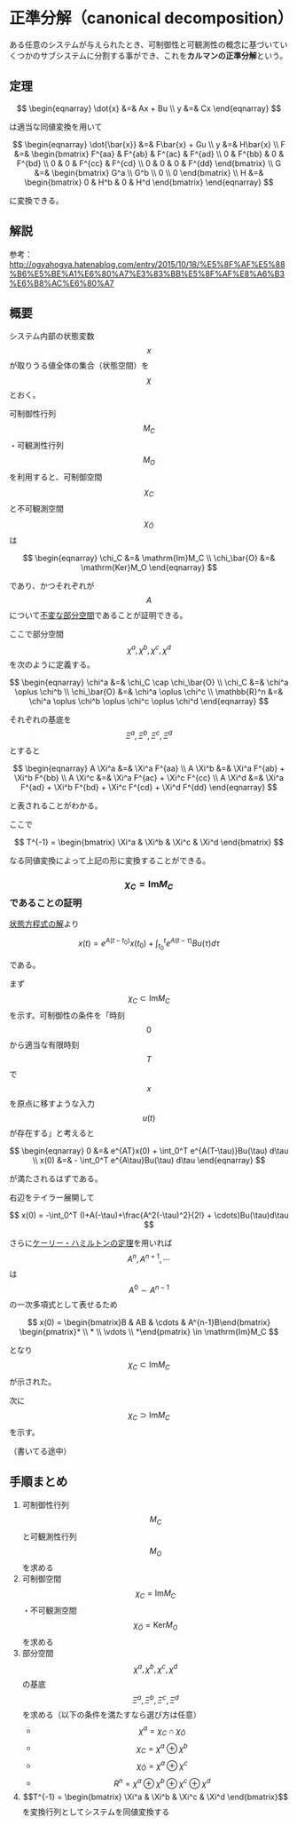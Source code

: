 # 正準分解（canonical decomposition）

ある任意のシステムが与えられたとき、可制御性と可観測性の概念に基づいていくつかのサブシステムに分割する事ができ、これを**カルマンの正準分解**という。

## 定理

$$
\begin{eqnarray}
\dot{x} &=& Ax + Bu \\
y &=& Cx
\end{eqnarray}
$$

は適当な同値変換を用いて

$$
\begin{eqnarray}
\dot{\bar{x}} &=& F\bar{x} + Gu \\
y &=& H\bar{x} \\
F &=& \begin{bmatrix}
F^{aa} & F^{ab} & F^{ac} & F^{ad} \\
0 & F^{bb} & 0 & F^{bd} \\
0 & 0 & F^{cc} & F^{cd} \\
0 & 0 & 0 & F^{dd}
\end{bmatrix} \\
G &=& \begin{bmatrix}
G^a \\ G^b \\ 0 \\ 0
\end{bmatrix} \\
H &=& \begin{bmatrix}
0 & H^b & 0 & H^d
\end{bmatrix}
\end{eqnarray}
$$

に変換できる。

## 解説

参考：http://ogyahogya.hatenablog.com/entry/2015/10/18/%E5%8F%AF%E5%88%B6%E5%BE%A1%E6%80%A7%E3%83%BB%E5%8F%AF%E8%A6%B3%E6%B8%AC%E6%80%A7

## 概要

システム内部の状態変数 $$x$$ が取りうる値全体の集合（状態空間）を $$\chi$$ とおく。

可制御性行列 $$M_C$$・可観測性行列 $$M_O$$ を利用すると、可制御空間 $$\chi_C$$ と不可観測空間 $$\chi_\bar{O}$$ は

$$
\begin{eqnarray}
\chi_C &=& \mathrm{Im}M_C \\
\chi_\bar{O} &=& \mathrm{Ker}M_O
\end{eqnarray}
$$

であり、かつそれぞれが $$A$$ について[不変な部分空間](../../mathematics/linear_algebra/vector_space.md#不変部分空間)であることが証明できる。

ここで部分空間 $$\chi^a, \chi^b, \chi^c, \chi^d$$ を次のように定義する。

$$
\begin{eqnarray}
\chi^a &=& \chi_C \cap \chi_\bar{O} \\
\chi_C &=& \chi^a \oplus \chi^b \\
\chi_\bar{O} &=& \chi^a \oplus \chi^c \\
\mathbb{R}^n &=& \chi^a \oplus \chi^b \oplus \chi^c \oplus \chi^d
\end{eqnarray}
$$

それぞれの基底を $$\Xi^a, \Xi^b, \Xi^c, \Xi^d$$ とすると

$$
\begin{eqnarray}
A \Xi^a &=& \Xi^a F^{aa} \\
A \Xi^b &=& \Xi^a F^{ab} + \Xi^b F^{bb} \\
A \Xi^c &=& \Xi^a F^{ac} + \Xi^c F^{cc} \\
A \Xi^d &=& \Xi^a F^{ad} + \Xi^b F^{bd} + \Xi^c F^{cd} + \Xi^d F^{dd}
\end{eqnarray}
$$

と表されることがわかる。

ここで

$$
T^{-1} = \begin{bmatrix} \Xi^a & \Xi^b & \Xi^c & \Xi^d \end{bmatrix}
$$

なる同値変換によって上記の形に変換することができる。

### $$\chi_C = \mathrm{Im}M_C$$ であることの証明

[状態方程式の解](state_space_equation.md#状態方程式の解)より

$$
x(t) = e^{A(t-t_0)}x(t_0) + \int_{t_0}^t e^{A(t-\tau)} B u(\tau) d\tau
$$

である。

まず $$\chi_C \subset \mathrm{Im}M_C$$ を示す。可制御性の条件を「時刻 $$0$$ から適当な有限時刻 $$T$$ で $$x$$ を原点に移すような入力 $$u(t)$$ が存在する」と考えると

$$
\begin{eqnarray}
0 &=& e^{AT}x(0) + \int_0^T e^{A(T-\tau)}Bu(\tau) d\tau \\
x(0) &=& - \int_0^T e^{A\tau}Bu(\tau) d\tau
\end{eqnarray}
$$

が満たされるはずである。

右辺をテイラー展開して

$$
x(0) = -\int_0^T (I+A(-\tau)+\frac{A^2(-\tau)^2}{2!} + \cdots)Bu(\tau)d\tau
$$

さらに[ケーリー・ハミルトンの定理](../../mathematics/linear_algebra/cayley_hamilton.md)を用いれば $$A^n, A^{n+1}, \cdots$$ は $$A^0 \sim A^{n-1}$$ の一次多項式として表せるため

$$
x(0) = \begin{bmatrix}B & AB & \cdots & A^{n-1}B\end{bmatrix} \begin{pmatrix}* \\ * \\ \vdots \\ *\end{pmatrix} \in \mathrm{Im}M_C
$$

となり $$\chi_C \subset \mathrm{Im}M_C$$ が示された。

次に $$\chi_C \supset \mathrm{Im}M_C$$ を示す。

（書いてる途中）

## 手順まとめ

1. 可制御性行列 $$M_C$$ と可観測性行列 $$M_O$$ を求める
2. 可制御空間 $$\chi_C = \mathrm{Im}M_C$$・不可観測空間 $$\chi_\bar{O} = \mathrm{Ker}M_O$$ を求める
3. 部分空間 $$\chi^a, \chi^b, \chi^c, \chi^d$$ の基底 $$\Xi^a, \Xi^b, \Xi^c, \Xi^d$$ を求める（以下の条件を満たすなら選び方は任意）
    * $$\chi^a = \chi_C \cap \chi_\bar{O}$$
    * $$\chi_C = \chi^a \oplus \chi^b$$
    * $$\chi_\bar{O} = \chi^a \oplus \chi^c$$
    * $$R^n = \chi^a \oplus \chi^b \oplus \chi^c \oplus \chi^d$$
4. $$T^{-1} = \begin{bmatrix} \Xi^a & \Xi^b & \Xi^c & \Xi^d \end{bmatrix}$$ を変換行列としてシステムを同値変換する
